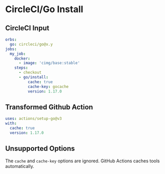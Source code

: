 # CircleCI/Go Install

## CircleCI Input

```yaml
orbs:
  go: circleci/go@x.y
jobs:
  my_job:
    docker:
      - image: 'cimg/base:stable'
    steps:
      - checkout
      - go/install:
          cache: true
          cache-key: gocache
          version: 1.17.0
```

## Transformed Github Action

```yaml
uses: actions/setup-go@v3
with:
  cache: true
  version: 1.17.0
```

## Unsupported Options

The `cache` and `cache-key` options are ignored. GitHub Actions caches tools automatically.
